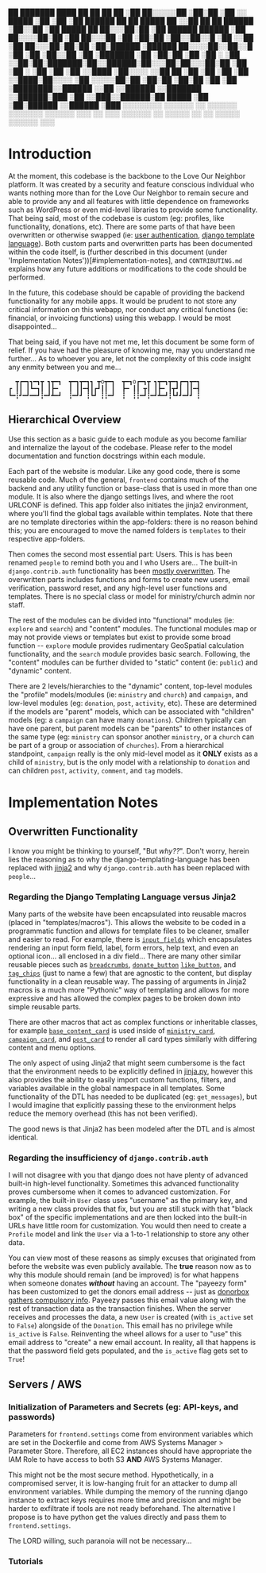 
   ██                                      ███████                     ████     ██         ██         ██      ██
  ░██                                     ██░░░░░██                   ░██░██   ░██        ░░   █████ ░██     ░██
  ░██        ██████  ██    ██  █████     ██     ░░██ ██   ██ ██████   ░██░░██  ░██  █████  ██ ██░░░██░██     ░██       ██████  ██████
  ░██       ██░░░░██░██   ░██ ██░░░██   ░██      ░██░██  ░██░░██░░█   ░██ ░░██ ░██ ██░░░██░██░██  ░██░██████ ░██████  ██░░░░██░░██░░█
  ░██      ░██   ░██░░██ ░██ ░███████   ░██      ░██░██  ░██ ░██ ░    ░██  ░░██░██░███████░██░░██████░██░░░██░██░░░██░██   ░██ ░██ ░
  ░██      ░██   ░██ ░░████  ░██░░░░    ░░██     ██ ░██  ░██ ░██      ░██   ░░████░██░░░░ ░██ ░░░░░██░██  ░██░██  ░██░██   ░██ ░██
  ░████████░░██████   ░░██   ░░██████    ░░███████  ░░██████░███      ░██    ░░███░░██████░██  █████ ░██  ░██░██████ ░░██████ ░███
  ░░░░░░░░  ░░░░░░     ░░     ░░░░░░      ░░░░░░░    ░░░░░░ ░░░       ░░      ░░░  ░░░░░░ ░░  ░░░░░  ░░   ░░ ░░░░░    ░░░░░░  ░░░


# Introduction

At the moment, this codebase is the backbone to the Love Our Neighbor platform. It was created by a security and feature conscious
individual who wants nothing more than for the Love Our Neighbor to remain secure and able to provide any and all features with
little dependence on frameworks such as WordPress or even mid-level libraries to provide some functionality. That being said,
most of the codebase is custom (eg: profiles, like functionality, donations, etc). There are some parts of that have been overwritten
or otherwise swapped (ie: [user authentication](#auth), [django template language](#dtl)). Both custom parts and overwritten parts has been documented
within the code itself, is (further described in this document (under 'Implementation Notes'))[#implementation-notes], and `CONTRIBUTING.md`
explains how any future additions or modifications to the code should be performed.

In the future, this codebase should be capable of providing the backend functionality for any mobile apps. It would be prudent to not store
any critical information on this webapp, nor conduct any critical functions (ie: financial, or invoicing functions) using this webapp.
I would be most disappointed...

That being said, if you have not met me, let this document be some form of relief. If you have had the pleasure of knowing me, may you
understand me further... As to whoever you are, let not the complexity of this code insight any enmity between you and me...

      ┳┏━┓┓━┓┳ ┓┳━┓  ┳━┓┳━┓┓ ┳o┳━┓  ┳━┓o┏━┓┳ ┓┳━┓┳━┓┏━┓┳━┓
    ┏ ┃┃ ┃┗━┓┃ ┃┣━   ┃ ┃┃━┫┃┏┛┃┃ ┃  ┣━ ┃┃ ┳┃ ┃┣━ ┃┳┛┃ ┃┃━┫
    ┗━┇┛━┛━━┛┇━┛┻━┛  ┇━┛┛ ┇┗┛ ┇┇━┛  ┇  ┇┇━┛┇━┛┻━┛┇┗┛┛━┛┛ ┇


## Hierarchical Overview

Use this section as a basic guide to each module as you become familiar and internalize the layout of the codebase. Please refer
to the model documentation and function docstrings within each module.

Each part of the website is modular. Like any good code, there is some reusable code. Much of the general, `frontend` contains much of the
backend and any utility function or base-class that is used in more than one module. It is also where the django settings lives, and
where the root URLCONF is defined. This app folder also initiates the jinja2 environment, where you'll find the global tags available
within templates. Note that there are no template directories within the app-folders: there is no reason behind this; you are encouraged
to move the named folders is `templates` to their respective app-folders. 

Then comes the second most essential part: Users. This is has been renamed `people` to remind both you and I who Users are...
The built-in `django.contrib.auth` functionality has been [mostly overwritten](#auth). The overwritten parts includes functions and forms
to create new users, email verification, password reset, and any high-level user functions and templates. There is no special class or model
for ministry/church admin nor staff.

The rest of the modules can be divided into "functional" modules (ie: `explore` and `search`) and "content" modules. The functional modules
map or may not provide views or templates but exist to provide some broad function --  `explore` module provides rudimentary GeoSpatial calculation
functionality, and the `search` module provides basic search. Following, the "content" modules can be further divided to "static" content
(ie: `public`) and "dynamic" content.

There are 2 levels/hierarchies to the "dynamic" content, top-level modules the "profile" models/modules (ie: `ministry` and `church`) and `campaign`,
and low-level modules (eg: `donation`, `post`, `activity`, etc). These are determined if the models are "parent" models, which can be associated
with "children" models (eg: a `campaign` can have many `donations`). Children typically can have one parent, but parent models can be "parents"
to other instances of the same type (eg: `ministry` can sponsor another `ministry`, or a `church` can be part of a group or association of `churches`).
From a hierarchical standpoint, `campaign` really is the only mid-level model as it **ONLY** exists as a child of `ministry`, but is the only model
with a relationship to `donation` and can children `post`, `activity`, `comment`, and `tag` models.

# <a name="Implementation Notes"></a>Implementation Notes

## Overwritten Functionality

I know you might be thinking to yourself, "But *why??*". Don't worry, herein lies the reasoning as to why the django-templating-language
has been replaced with [jinja2](https://jinja.palletsprojects.com/en/2.11.x/) and why `django.contrib.auth` has been replaced with `people`...

### Regarding the Django Templating Language versus Jinja2
<a name="dtl"></a>

Many parts of the website have been encapsulated into reusable macros (placed in "templates/macros"). This allows the website to be coded in
a programmatic function and allows for template files to be cleaner, smaller and easier to read. For example, there is [`input_fields`](templates/macros/parts/input_field.html)
which encapsulates rendering an input form field, label, form errors, help text, and even an optional icon... all enclosed in a div field...
There are many other similar reusable pieces such as [`breadcrumbs`](templates/macros/parts/breadcrumbs.html), [`donate_button`](templates/macros/parts/input_field.html)
[`like_button`](templates/macros/parts/like_button.html), and [`tag_chips`](templates/macros/parts/tag_chips.html) (just to name a few) that are agnostic
to the content, but display functionality in a clean reusable way. The passing of arguments in Jinja2 macros is a much more "Pythonic" way
of templating and allows for more expressive and has allowed the complex pages to be broken down into simple reusable parts.

There are other macros that act as complex functions or inheritable classes, for example [`base_content_card`](templates/macros/parts/base_content_card.html)
is used inside of [`ministry_card`](templates/ministry/ministry_card.html), [`campaign_card`](templates/campaign/campaign_card.html), and
[`post_card`](templates/post/post_card.html) to render all card types similarly with differing content and menu options.

The only aspect of using Jinja2 that might seem cumbersome is the fact that the environment needs to be explicitly defined in [jinja.py](frontend/jinja.py),
however this also provides the ability to easily import custom functions, filters, and variables available in the global namespace in all templates.
Some functionality of the DTL has needed to be duplicated (eg: `get_messages`), but I would imagine that explicitly passing these
to the environment helps reduce the memory overhead (this has not been verified).

The good news is that Jinja2 has been modeled after the DTL and is almost identical.

### Regarding the insufficiency of `django.contrib.auth`
<a name="auth"></a>

I will not disagree with you that django does not have plenty of advanced built-in high-level functionality. Sometimes this advanced functionality
proves cumbersome when it comes to advanced customization. For example, the built-in `User` class uses "username" as the primary key, and writing a new class
provides that fix, but you are still stuck with that "black box" of the specific implementations and are then locked into the built-in URLs have little
room for customization. You would then need to create a `Profile` model and link the `User` via a 1-to-1 relationship to store any other data.

You can view most of these reasons as simply excuses that originated from before the website was even publicly available. The **true** reason now as to
why this module should remain (and be improved) is for what happens when someone donates ***without*** having an account. The "payeezy form" has
been customized to get the donors email address -- just as [donorbox gathers compulsory info](https://donorbox.org/features). Payeezy passes this email value
along with the rest of transaction data as the transaction finishes. When the server receives and processes the data, a new `User` is created
(with `is_active` set to `False`) alongside of the `Donation`. This email has no privilege while `is_active` is `False`. Reinventing the wheel
allows for a user to "use" this email address to "create" a new email account. In reality, all that happens is that the password field gets populated,
and the `is_active` flag gets set to `True`!


## Servers / AWS

### Initialization of Parameters and Secrets (eg: API-keys, and passwords)

Parameters for `frontend.settings` come from environment variables which are set in the Dockerfile and come from
AWS Systems Manager > Parameter Store. Therefore, all EC2 instances should have appropriate the IAM Role to have access to both
S3 **AND** AWS Systems Manager.

This might not be the most secure method. Hypothetically, in a compromised server, it is low-hanging fruit for an
attacker to dump all environment variables. While dumping the memory of the running django instance to extract keys
requires more time and precision and might be harder to exfiltrate if tools are not ready beforehand. The alternative I propose
is to have python get the values directly and pass them to `frontend.settings`.

The LORD willing, such paranoia will not be necessary...


### Tutorials 
